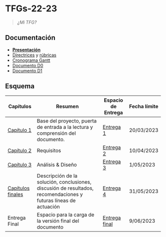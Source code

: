 # TFGs-22-23

> *¿Mi TFG?*

## Documentación

* **[Presentación](https://docs.google.com/presentation/d/1BlZwZ0pM4aT1-W8WqfhJG0xYQJG4vaLGZFo7-62PXvk/edit?usp=share_link)**
* [Directrices](https://docs.google.com/document/d/1ziJE0gXrQugCRoq1vYWe5m-OmicB2gflxG29cGRZrWs/edit?usp=share_link) y [rúbricas](https://github.com/mmasias/TFGs-22-23/wiki/R%C3%BAbricas)
* [Cronograma Gantt](https://docs.google.com/spreadsheets/d/1-h7wMwxZ7kUiQNReRrTawvWGkcxkswc4mu0t8xXIChw/edit#gid=1752930220)
* [Documento D0](https://docs.google.com/document/d/1pOYQI92gmyIeFjCkUD2-FHpgrXHIqebOsHC3g71SsiM/edit?usp=share_link)
* [Documento D1](https://docs.google.com/document/d/1JdICegtlkqWMMr38ef04MNJHAjVTtE54994zzRQ91yM/edit?usp=share_link)

## Esquema

Capítulos|Resumen|Espacio de Entrega|Fecha límite
-|-|-|-
[Capítulo 1](./cap%C3%ADtulos/capitulo1.md) |Base del proyecto, puerta de entrada a la lectura y comprensión del documento.|[Entrega 1](https://campus.uneatlantico.es/mod/assign/view.php?id=45997)|20/03/2023 
[Capítulo 2](./cap%C3%ADtulos/capitulo2.md) |Requisitos|[Entrega 2](https://campus.uneatlantico.es/mod/assign/view.php?id=45998)|10/04/2023
[Capítulo 3](./cap%C3%ADtulos/capitulo3.md) |Análisis & Diseño|[Entrega 3](https://campus.uneatlantico.es/mod/assign/view.php?id=45999)|1/05/2023
[Capítulos finales](/cap%C3%ADtulos/entrega4.md) |Descripción de la solución, conclusiones, discusión de resultados, recomendaciones y futuras líneas de actuación|[Entrega 4](https://campus.uneatlantico.es/mod/assign/view.php?id=46000)|31/05/2023
Entrega Final |Espacio para la carga de la versión final del documento|[Entrega final](https://campus.uneatlantico.es/mod/assign/view.php?id=46001)|9/06/2023